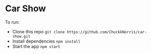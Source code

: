 # Car Show

To run:
 - Clone this repo `git clone https://github.com/ChuckkNorris/car-show.git`
 - Install dependencies `npm install`
 - Start the app `npm start`